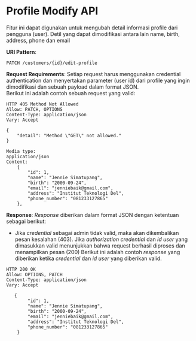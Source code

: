 # Profile Modify API

Fitur ini dapat digunakan untuk mengubah detail informasi profile dari pengguna (user). Detil yang dapat dimodifikasi antara lain name, birth, address, phone dan email

**URI Pattern**:
```
PATCH /customers/{id}/edit-profile  
```
**Request Requirements**:
Setiap request harus menggunakan credential authentication dan menyertakan parameter (user id) dari profile yang ingin dimodifikasi dan sebuah payload dalam format JSON.  
Berikut ini adalah contoh sebuah request yang valid:
```
HTTP 405 Method Not Allowed
Allow: PATCH, OPTIONS
Content-Type: application/json
Vary: Accept

{
    "detail": "Method \"GET\" not allowed."
}

Media type:
application/json
Content:
    {
        "id": 1,
        "name": "Jennie Simatupang",
        "birth": "2000-09-24",
        "email": "jenniebaik@gmail.com",
        "address": "Institut Teknologi Del",
        "phone_number": "081233127865"
    },

```

**Response**:
*Response* diberikan dalam format JSON dengan ketentuan sebagai berikut:
- Jika *credential* sebagai admin tidak valid, maka akan dikembalikan pesan kesalahan (403). Jika *authorization credential* dan *id user* yang dimasukkan valid menunjukkan bahwa request berhasil diproses dan menampilkan pesan (200)
Berikut ini adalah contoh *response* yang diberikan ketika *credential* dan *id user* yang diberikan valid.
```
HTTP 200 OK
Allow: OPTIONS, PATCH
Content-Type: application/json
Vary: Accept

   {
        "id": 1,
        "name": "Jennie Simatupang",
        "birth": "2000-09-24",
        "email": "jenniebaik@gmail.com",
        "address": "Institut Teknologi Del",
        "phone_number": "081233127865"
    }

```
